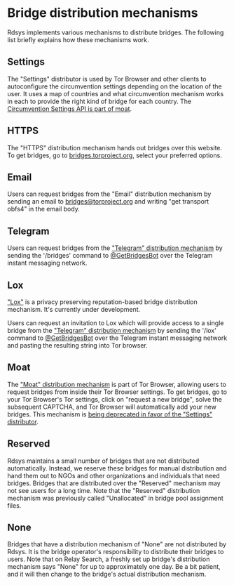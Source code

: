 Bridge distribution mechanisms
==============================

Rdsys implements various mechanisms to distribute bridges. The following list briefly explains how these mechanisms work.

Settings
--------

The "Settings" distributor is used by Tor Browser and other clients to autoconfigure the circumvention settings depending on the location of the user. It uses a map of countries and what circumvention mechanism works in each to provide the right kind of bridge for each country. The [Circumvention Settings API is part of moat](moat.md).

HTTPS
-----

The "HTTPS" distribution mechanism hands out bridges over this website. To get bridges, go to [bridges.torproject.org](https://bridges.torproject.org), select your preferred options.

Email
-----

Users can request bridges from the "Email" distribution mechanism by sending an email to bridges@torproject.org and writing "get transport obfs4" in the email body.

Telegram
--------

Users can request bridges from the ["Telegram" distribution mechanism](telegram.md) by sending the '/bridges' command to [@GetBridgesBot](https://t.me/GetBridgesBot) over the Telegram instant messaging network.

Lox
---

["Lox"](https://gitlab.torproject.org/tpo/anti-censorship/lox) is a privacy preserving reputation-based bridge distribution mechanism. It's currently under development.

Users can request an invitation to Lox which will provide access to a single bridge from the ["Telegram" distribution mechanism](telegram.md) by sending the '/lox' command to [@GetBridgesBot](https://t.me/GetBridgesBot) over the Telegram instant messaging network and pasting the resulting string into Tor browser.

Moat
----

The ["Moat" distribution mechanism](moat.md) is part of Tor Browser, allowing users to request bridges from inside their Tor Browser settings. To get bridges, go to your Tor Browser's Tor settings, click on "request a new bridge", solve the subsequent CAPTCHA, and Tor Browser will automatically add your new bridges. This mechanism is [being deprecated in favor of the "Settings" distributor](https://gitlab.torproject.org/tpo/applications/tor-browser/-/issues/42086).

Reserved
--------

Rdsys maintains a small number of bridges that are not distributed automatically. Instead, we reserve these bridges for manual distribution and hand them out to NGOs and other organizations and individuals that need bridges. Bridges that are distributed over the "Reserved" mechanism may not see users for a long time. Note that the "Reserved" distribution mechanism was previously called "Unallocated" in bridge pool assignment files.

None
----

Bridges that have a distribution mechanism of "None" are not distributed by Rdsys. It is the bridge operator's responsibility to distribute their bridges to users. Note that on Relay Search, a freshly set up bridge's distribution mechanism says "None" for up to approximately one day. Be a bit patient, and it will then change to the bridge's actual distribution mechanism.
